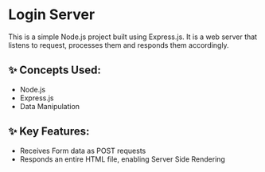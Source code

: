 # Login Server

This is a simple Node.js project built using Express.js. It is a web server that listens to request, processes them and responds them accordingly.

## ✨ Concepts Used:

- Node.js
- Express.js
- Data Manipulation

## ✨ Key Features:

- Receives Form data as POST requests
- Responds an entire HTML file, enabling Server Side Rendering
